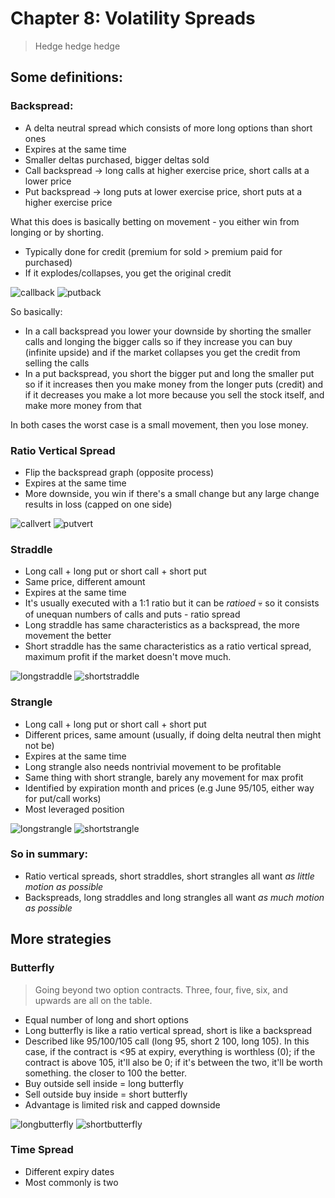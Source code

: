 # Chapter 8: Volatility Spreads
> Hedge hedge hedge

## Some definitions:
### Backspread:
* A delta neutral spread which consists of more long options than short ones
* Expires at the same time
* Smaller deltas purchased, bigger deltas sold
* Call backspread -> long calls at higher exercise price, short calls at a lower price
* Put backspread -> long puts at lower exercise price, short puts at a higher exercise price

What this does is basically betting on movement - you either win from longing or by shorting.
* Typically done for credit (premium for sold > premium paid for purchased)
* If it explodes/collapses, you get the original credit 

![callback](src/callback.png)
![putback](src/putback.png)

So basically: 
* In a call backspread you lower your downside by shorting the smaller calls and longing the bigger calls so if they increase you can buy (infinite upside) and if the market collapses you get the credit from selling the calls
* In a put backspread, you short the bigger put and long the smaller put so if it increases then you make money from the longer puts (credit) and if it decreases you make a lot more because you sell the stock itself, and make more money from that

In both cases the worst case is a small movement, then you lose money.

### Ratio Vertical Spread
* Flip the backspread graph (opposite process)
* Expires at the same time
* More downside, you win if there's a small change but any large change results in loss (capped on one side) 

![callvert](src/callvert.png)
![putvert](src/putvert.png)

### Straddle
* Long call + long put or short call + short put
* Same price, different amount
* Expires at the same time
* It's usually executed with a 1:1 ratio but it can be *ratioed* 💀 so it consists of unequan numbers of calls and puts - ratio spread
* Long straddle has same characteristics as a backspread, the more movement the better
* Short straddle has the same characteristics as a ratio vertical spread, maximum profit if the market doesn't move much.

![longstraddle](src/longstraddle.png)
![shortstraddle](src/shortstraddle.png)

### Strangle
* Long call + long put or short call + short put
* Different prices, same amount (usually, if doing delta neutral then might not be)
* Expires at the same time
* Long strangle also needs nontrivial movement to be profitable
* Same thing with short strangle, barely any movement for max profit
* Identified by expiration month and prices (e.g June 95/105, either way for put/call works)
* Most leveraged position

![longstrangle](src/longstrangle.png)
![shortstrangle](src/shortstrangle.png)

### So in summary:
* Ratio vertical spreads, short straddles, short strangles all want *as little motion as possible*
* Backspreads, long straddles and long strangles all want *as much motion as possible* 

## More strategies
### Butterfly
> Going beyond two option contracts. Three, four, five, six, and upwards are all on the table.
* Equal number of long and short options
* Long butterfly is like a ratio vertical spread, short is like a backspread
* Described like 95/100/105 call (long 95, short 2 100, long 105). In this case, if the contract is <95 at expiry, everything is worthless (0); if the contract is above 105, it'll also be 0; if it's between the two, it'll be worth something. the closer to 100 the better.
* Buy outside sell inside = long butterfly
* Sell outside buy inside = short butterfly
* Advantage is limited risk and capped downside

![longbutterfly](src/longbutterfly.png)
![shortbutterfly](src/shortbutterfly.png)

### Time Spread
* Different expiry dates
* Most commonly is two 
